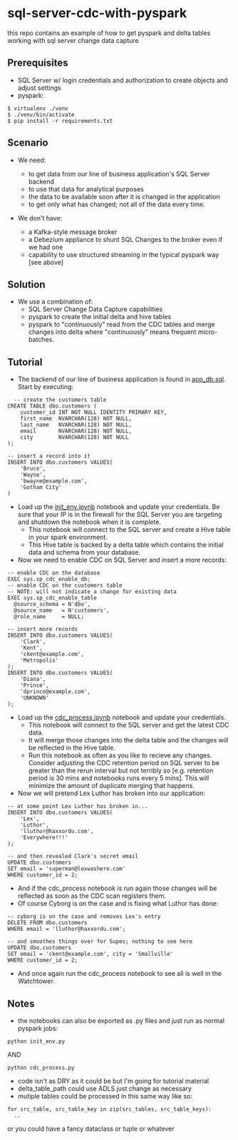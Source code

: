 # sql-server-cdc-with-pyspark
this repo contains an example of how to get pyspark and delta tables working with sql server change data capture

## Prerequisites

* SQL Server w/ login credentials and authorization to create objects and adjust settings
* pyspark:
```
$ virtualenv ./venv
$ ./venv/bin/activate
$ pip install -r requirements.txt
```

## Scenario

* We need:
  * to get data from our line of business application's SQL Server backend
  * to use that data for analytical purposes
  * the data to be available soon after it is changed in the application
  * to get only what has changed; not all of the data every time.

* We don't have:
  * a Kafka-style message broker
  * a Debezium appliance to shunt SQL Changes to the broker even if we had one
  * capability to use structured streaming in the typical pyspark way [see above]

## Solution

* We use a combination of:
  * SQL Server Change Data Capture capabilities
  * pyspark to create the initial delta and hive tables
  * pyspark to "continuously" read from the CDC tables and merge changes into delta where "continuously" means frequent micro-batches.

## Tutorial

* The backend of our line of business application is found in [app_db.sql](app_db.sql). Start by executing:
```
  -- create the customers table
CREATE TABLE dbo.customers (
    customer_id INT NOT NULL IDENTITY PRIMARY KEY,
    first_name  NVARCHAR(128) NOT NULL,
    last_name   NVARCHAR(128) NOT NULL,
    email       NVARCHAR(128) NOT NULL,
    city        NVARCHAR(128) NOT NULL
);

-- insert a record into it
INSERT INTO dbo.customers VALUES(
    'Bruce',
    'Wayne',
    'bwayne@example.com',
    'Gotham City'
)
```
* Load up the [init_env.ipynb](init_env.ipynb) notebook and update your credentials. Be sure that your IP is in the firewall for the SQL Server you are targeting and shutdown the notebook when it is complete.
  * This notebook will connect to the SQL server and create a Hive table in your spark environment.
  * This Hive table is backed by a delta table which contains the initial data and schema from your database.
* Now we need to enable CDC on SQL Server and insert a more records:
```
-- enable CDC on the database
EXEC sys.sp_cdc_enable_db;
-- enable CDC on the customers table
-- NOTE: will not indicate a change for existing data
EXEC sys.sp_cdc_enable_table
  @source_schema = N'dbo',
  @source_name   = N'customers',
  @role_name     = NULL;

-- insert more records
INSERT INTO dbo.customers VALUES(
    'Clark',
    'Kent',
    'ckent@example.com',
    'Metropolis'
);
INSERT INTO dbo.customers VALUES(
    'Diana',
    'Prince',
    'dprince@example.com',
    'UNKNOWN'
);
```
* Load up the [cdc_process.ipynb](cdc_process.ipynb) notebook and update your credentials.
  * This notebook will connect to the SQL server and get the latest CDC data.
  * It will merge those changes into the delta table and the changes will be reflected in the Hive table.
  * Run this notebook as often as you like to recieve any changes. Consider adjusting the CDC retention period on SQL server to be greater than the rerun interval but not terribly so [e.g. retention period is 30 mins and notebooks runs every 5 mins]. This will minimize the amount of duplicate merging that happens.
* Now we will pretend Lex Luthor has broken into our application:
```
-- at some point Lex Luthor has broken in...
INSERT INTO dbo.customers VALUES(
    'Lex',
    'Luthor',
    'lluthor@haxxordu.com',
    'Everywhere!!!'
);

-- and then revealed Clark's secret email
UPDATE dbo.customers
SET email = 'superman@lexwashere.com'
WHERE customer_id = 2;
```
* And if the cdc_process notebook is run again those changes will be reflected as soon as the CDC scan registers them.
* Of course Cyborg is on the case and is fixing what Luthor has done:
```
-- cyborg is on the case and removes Lex's entry
DELETE FROM dbo.customers
WHERE email = 'lluthor@haxxordu.com';

-- and smoothes things over for Supes; nothing to see here
UPDATE dbo.customers
SET email = 'ckent@example.com', city = 'Smallville'
WHERE customer_id = 2;
```
* And once again run the cdc_process notebook to see all is well in the Watchtower.

## Notes

* the notebooks can also be exported as .py files and just run as normal pyspark jobs:
```
python init_env.py
```
AND
```
python cdc_process.py
```
* code isn't as DRY as it could be but I'm going for tutorial material
* delta_table_path could use ADLS just change as necessary
* mutiple tables could be processed in this same way like so:
```
for src_table, src_table_key in zip(src_tables, src_table_keys):
  ..
```
or you could have a fancy dataclass or tuple or whatever